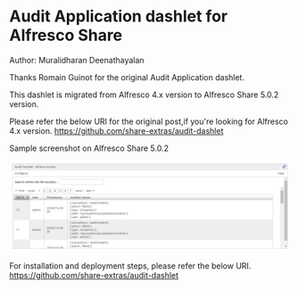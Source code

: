 Audit Application dashlet for Alfresco Share
============================================
Author: Muralidharan Deenathayalan

Thanks Romain Guinot for the original Audit Application dashlet.

This dashlet is migrated from Alfresco 4.x version to Alfresco Share 5.0.2 version.

Please refer the below URI for the original post,if you're looking for Alfresco 4.x version.
https://github.com/share-extras/audit-dashlet

Sample screenshot on Alfresco Share 5.0.2 

![Audit Dashlett](/screenshots/en/audit-dashlet.png)  

For installation and deployment steps, please refer the below URI.
https://github.com/share-extras/audit-dashlet